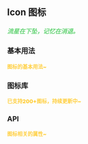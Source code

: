 ## Icon 图标
<h5 style="color: #66d476">流星在下坠，记忆在消退。</h5>

<script setup>
import BasicDemo from '../demo/basic_demo.vue'
import IconDemo from '../demo/icon_demo.vue'
import Preview from '../../../src/components/preview.vue'
</script>

### 基本用法
<p style="color: #ffcf3f; font-size: 12px; font-weight: 900;">图标的基本用法~</p>
<BasicDemo />
<Preview comp="icon" demo="basic_demo" />

### 图标库
<p style="color: #ffcf3f; font-size: 12px; font-weight: 900;">已支持200+图标，持续更新中~</p>
<IconDemo />

<!-- API表格 -->
### API
<p style="color: #ffcf3f; font-size: 12px; font-weight: 900;">图标相关的属性~</p>
<script setup>
    import ApiTable from '../../../src/components/api_table.vue'
    const data = {
        columns: [
            {
                title: '名称'
            },
            {
                title: '类型'
            },
            {
                title: '默认值'
            },
            {
                title: '说明'
            }
        ],
        item: [
            {
                name: 'name',
                type: 'String',
                default: 'null',
                explain: '图标名称'
            },
            {
                name: 'size',
                type: 'String',
                default: '1em',
                explain: '图标尺寸'
            }
        ]
  }
</script>
<ApiTable :data="data" />

<!-- 底部导航 -->
<script setup>
    import BottomTabs from '../../../src/components/bottom_tabs.vue'
</script>

<BottomTabs up="Table" down="下面没有了..." />